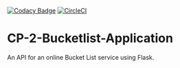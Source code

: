 [![Codacy Badge](https://api.codacy.com/project/badge/Grade/3d11e47a4cba4e2681327ad8de1bc8b7)](https://www.codacy.com/app/ProberI/CP-2-Bucketlist-Application?utm_source=github.com&amp;utm_medium=referral&amp;utm_content=ProberI/CP-2-Bucketlist-Application&amp;utm_campaign=Badge_Grade)
[![CircleCI](https://circleci.com/gh/ProberI/CP-2-Bucketlist-Application/tree/develop.svg?style=svg)](https://circleci.com/gh/ProberI/CP-2-Bucketlist-Application/tree/develop)
# CP-2-Bucketlist-Application
An API for an online Bucket List service using Flask.
